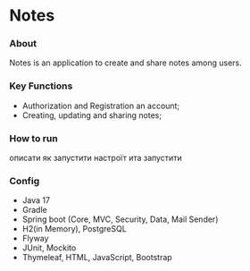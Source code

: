 # **Notes**
### **About**
Notes is an application to create and share notes among users. 

### **Key Functions**
- Authorization and Registration an acсount;
- Creating, updating and sharing notes;

### **How to run**
описати як запустити настроїт ита запустити 

### **Config**
- Java 17
- Gradle
- Spring boot (Core, MVC, Security, Data, Mail Sender)
- H2(in Memory), PostgreSQL
- Flyway 
- JUnit, Mockito
- Thymeleaf, HTML, JavaScript, Bootstrap



